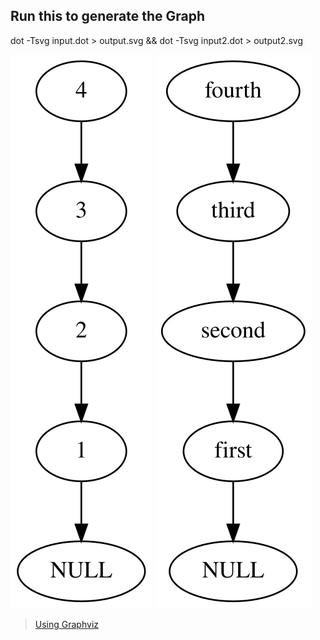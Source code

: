 ## Run this to generate the Graph
dot -Tsvg input.dot > output.svg && dot -Tsvg input2.dot > output2.svg

![Linked List](https://github.com/RubenHuanca/algorithmsAndDataStructures/blob/main/Linked%20List/output.svg "My Linked List using Graphviz")
![Linked List](https://github.com/RubenHuanca/algorithmsAndDataStructures/blob/main/Linked%20List/output2.svg "My Linked List using Graphviz")

> [Using Graphviz](https://graphviz.org/)
